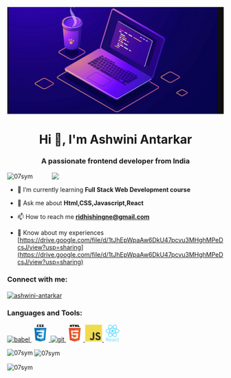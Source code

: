 ![](https://github.com/07sym/07sym/blob/main/Screenshot%202023-12-03%20135137.png)
<h1 align="center">Hi 👋, I'm Ashwini Antarkar</h1>
<h3 align="center">A passionate frontend developer from India</h3>
<img align="right" width="400" src="https://cdn.dribbble.com/users/17707/screenshots/2413754/rrr.gif"/>
<p align="left"> <img src="https://komarev.com/ghpvc/?username=07sym&label=Profile%20views&color=0e75b6&style=flat" alt="07sym" /> </p>

- 🌱 I’m currently learning **Full Stack Web Development course**

- 💬 Ask me about **Html,CSS,Javascript,React**

- 📫 How to reach me **ridhishingne@gmail.com**

- 📄 Know about my experiences [https://drive.google.com/file/d/1tJhEpWpaAw6DkU47pcvu3MHghMPeDcsJ/view?usp=sharing](https://drive.google.com/file/d/1tJhEpWpaAw6DkU47pcvu3MHghMPeDcsJ/view?usp=sharing)

<h3 align="left">Connect with me:</h3>
<p align="left">
<a href="https://linkedin.com/in/ashwini-antarkar" target="blank"><img align="center" src="https://raw.githubusercontent.com/rahuldkjain/github-profile-readme-generator/master/src/images/icons/Social/linked-in-alt.svg" alt="ashwini-antarkar" height="30" width="40" /></a>
</p>

<h3 align="left">Languages and Tools:</h3>
<p align="left"> <a href="https://babeljs.io/" target="_blank" rel="noreferrer"> <img src="https://www.vectorlogo.zone/logos/babeljs/babeljs-icon.svg" alt="babel" width="40" height="40"/> </a> <a href="https://www.w3schools.com/css/" target="_blank" rel="noreferrer"> <img src="https://raw.githubusercontent.com/devicons/devicon/master/icons/css3/css3-original-wordmark.svg" alt="css3" width="40" height="40"/> </a> <a href="https://git-scm.com/" target="_blank" rel="noreferrer"> <img src="https://www.vectorlogo.zone/logos/git-scm/git-scm-icon.svg" alt="git" width="40" height="40"/> </a> <a href="https://www.w3.org/html/" target="_blank" rel="noreferrer"> <img src="https://raw.githubusercontent.com/devicons/devicon/master/icons/html5/html5-original-wordmark.svg" alt="html5" width="40" height="40"/> </a> <a href="https://developer.mozilla.org/en-US/docs/Web/JavaScript" target="_blank" rel="noreferrer"> <img src="https://raw.githubusercontent.com/devicons/devicon/master/icons/javascript/javascript-original.svg" alt="javascript" width="40" height="40"/> </a> <a href="https://reactjs.org/" target="_blank" rel="noreferrer"> <img src="https://raw.githubusercontent.com/devicons/devicon/master/icons/react/react-original-wordmark.svg" alt="react" width="40" height="40"/> </a> </p>

<p><img align="left" src="https://github-readme-stats.vercel.app/api/top-langs?username=07sym&show_icons=true&locale=en&layout=compact" alt="07sym" /></p>

<p>&nbsp;<img align="center" src="https://github-readme-stats.vercel.app/api?username=07sym&show_icons=true&locale=en" alt="07sym" /></p>

<p><img align="center" src="https://github-readme-streak-stats.herokuapp.com/?user=07sym&" alt="07sym" /></p>
